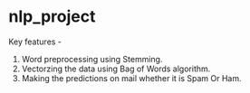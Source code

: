 # nlp_project

Key features - 
1. Word preprocessing using Stemming. 
2. Vectorzing the data using Bag of Words algorithm. 
3. Making the predictions on mail whether it is Spam Or Ham.
